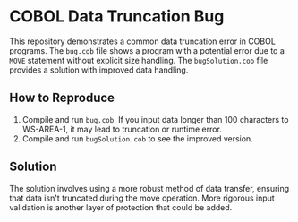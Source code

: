 # COBOL Data Truncation Bug

This repository demonstrates a common data truncation error in COBOL programs.  The `bug.cob` file shows a program with a potential error due to a `MOVE` statement without explicit size handling.  The `bugSolution.cob` file provides a solution with improved data handling.

## How to Reproduce
1. Compile and run `bug.cob`.  If you input data longer than 100 characters to WS-AREA-1, it may lead to truncation or runtime error. 
2. Compile and run `bugSolution.cob` to see the improved version. 

## Solution
The solution involves using a more robust method of data transfer, ensuring that data isn't truncated during the move operation. More rigorous input validation is another layer of protection that could be added.